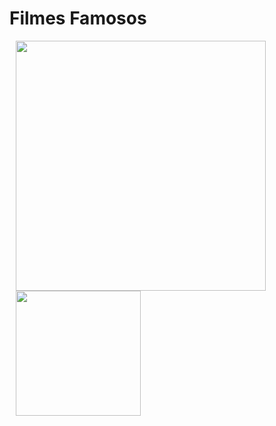 # Filmes Famosos

<img style="display: inline; margin: 0 10px;" src="https://github.com/daylonsc/filmesfamosos/blob/master/Screenshot_1558137623.png" width="400" heigth="400"/>

<img  style="display: inline; margin: 0 10px;" src="https://github.com/daylonsc/filmesfamosos/blob/master/Screenshot_1558137648.png" width="200" heigth="200"/>

